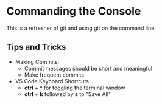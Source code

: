 # Commanding the Console

This is a refresher of git and using git on the command line.

## Tips and Tricks
- Making Commits:
    - Commit messages should be short and meaningful
    - Make frequent commits
- VS Code Keyboard Shortcuts
    - **ctrl** + **^** for toggling the terminal window
    - **ctrl** + **k** followed by **s** to "Save All"